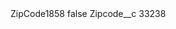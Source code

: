 <?xml version="1.0" encoding="UTF-8"?>
<CustomMetadata xmlns="http://soap.sforce.com/2006/04/metadata" xmlns:xsi="http://www.w3.org/2001/XMLSchema-instance" xmlns:xsd="http://www.w3.org/2001/XMLSchema">
    <label>ZipCode1858</label>
    <protected>false</protected>
    <values>
        <field>Zipcode__c</field>
        <value xsi:type="xsd:string">33238</value>
    </values>
</CustomMetadata>
